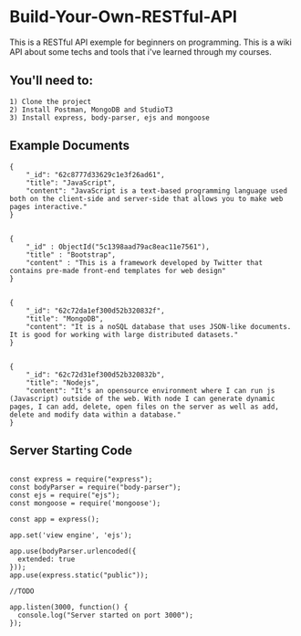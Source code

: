 # Build-Your-Own-RESTful-API

This is a RESTful API exemple for beginners on programming. This is a wiki API about some techs and tools that i've learned through my courses.

## You'll need to:
```
1) Clone the project
2) Install Postman, MongoDB and StudioT3
3) Install express, body-parser, ejs and mongoose
```

## Example Documents
```
{
    "_id": "62c8777d33629c1e3f26ad61",
    "title": "JavaScript",
    "content": "JavaScript is a text-based programming language used both on the client-side and server-side that allows you to make web pages interactive."
}


{
    "_id" : ObjectId("5c1398aad79ac8eac11e7561"),
    "title" : "Bootstrap",
    "content" : "This is a framework developed by Twitter that contains pre-made front-end templates for web design"
}


{
    "_id": "62c72da1ef300d52b320832f",
    "title": "MongoDB",
    "content": "It is a noSQL database that uses JSON-like documents. It is good for working with large distributed datasets."
}


{
    "_id": "62c72d31ef300d52b320832b",
    "title": "Nodejs",
    "content": "It's an opensource environment where I can run js (Javascript) outside of the web. With node I can generate dynamic pages, I can add, delete, open files on the server as well as add, delete and modify data within a database."
}
```

## Server Starting Code

```

const express = require("express");
const bodyParser = require("body-parser");
const ejs = require("ejs");
const mongoose = require('mongoose');

const app = express();

app.set('view engine', 'ejs');

app.use(bodyParser.urlencoded({
  extended: true
}));
app.use(express.static("public"));

//TODO

app.listen(3000, function() {
  console.log("Server started on port 3000");
});
```

